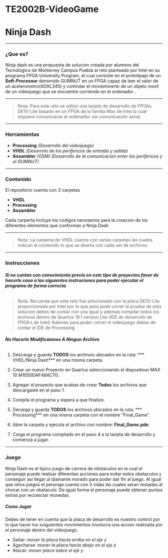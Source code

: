 # TE2002B-VideoGame
#  Ninja Dash

------------
### ¿Que es?

Ninja dash es una propuesta de solucion creada por alumnos del Tecnologico de Monterrey Campus Puebla al reto planteado por Intel en su programa FPGA University Program, el cual consiste en el prototipaje de un **Soft-Processor** denomido GUMNUT en un FPGA capaz de leer el valor de un acelerometro(ADXL345) y controlar el movieminerto de un objeto movil de un videojuego que se encuentre corriendo en el ordenador .

------------

> Nota: Para este reto se utilizo una tarjeta de desarrollo de FPGAs DE10-Lite basado en un FPGA de la familia Max de Intel la cual requiere comunicarse el ordenador vía comunicación serial.

------------

### Herramientas
- **Processing** *(Desarrollo del videojuego)*
- **VHDL** *(Desarrolo de los perifericos de entrada y salida)*
- **Assambler** (GSM) *(Desarrollo de la comunicacion enter los perifericos y el GUMNUT)*

------------

### Contenido
El repositorio cuenta con 3 carpetas 

- **VHDL**
- **Processing**
- **Assambler**

Cada carperta Incluye los codigos necesarios para la creacion de los diferentes elementos que conforman a  Ninja Dash

------------

> Nota: La carperta de VHDL cuenta con varias carpetas las cuales indican el contenido lo que se diseña con cada set de archivos

------------
### Instrucciones

###### ****Si no cuntas con conocimiento previo en este tipo de proyectos favor de hacerle caso a las siguientes instruciones para poder ejecutar el programa de forma correcta****
> Nota: Recuerda que este reto fue solucionado con la placa DE10-Lite proporcionada por  Intel por lo que para pode correr la prueba de esta solucion debes de contar con una igual y ademas compilar todos los archivos dentro de Quartus 18.1 version Lite *(IDE de desarrollo de FPGA´s de Intel)*
Ademas para poder correr el videojuego debes de contar el IDE  de Processing
###### ****No Hacerle Modificaiones A Ningun Archivo****

1.  Descarga y guarda **TODOS** los archivos ubicados en la ruta: *** VHDL/Ninja Dash*** en una misma carpeta.

2. Crear un nuevo Proyecto en Quartus seleccionando el dispositovo MAX 10 M1050DAF484C7G.

3. Agregar al proyecto que acabas de crear **Todos** los archivos que descargaste en el paso 1.

4. Compila el programa y espera a que finalize.

5. Decarga y guarda **TODOS**  los archivos ubicados en la ruta: *** Processing***  en una misma carpeta con el nombre "Final_Game".

6. Abre la carpeta y ejecuta el archivo con nombre: **Final_Game.pde**.

7. Carga el programa compilado en el paso 4 a la tarjeta de desarrollo y comienza a jugar.

------------
### Juego

Ninja Dash es el tipico juego de carrera de obstaculos en la cual el personaje puede realizar diferentes acciones para evitar estos obstaculos y conseguir asi llegar al diamante morado para poder dar fin al juego.
Al igual que otros juegos el persnaje cuenta con 3 vidas las cuales seran restadas al chocar con un  obstaculo.
De igual forma el personaje puede obtener puntos extras por recolectar monedas.

##### Como Jugar
Debes de tener en cuenta que la placa de desarrollo es nuestro control por lo que hacer los suiguientes movimientos involucra una accion realizada por el personaje dentro del videojuego.

- Saltar: *mover la placa hacia arriba en el eje z*
- Agacharse: *mover la placa hacia abajo en el eje z*
- Atacar: *mover placa sobre el eje y*
